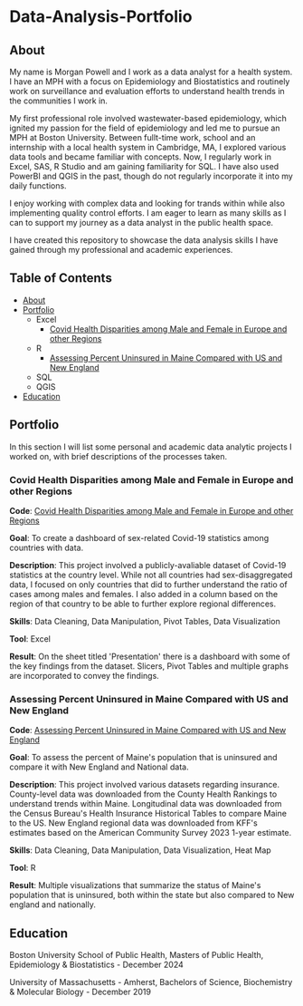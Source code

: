 # Data-Analysis-Portfolio

## About

My name is Morgan Powell and I work as a data analyst for a health system. I have an MPH with a focus on Epidemiology and Biostatistics and routinely work on surveillance and evaluation efforts to understand health trends in the communities I work in. 

My first professional role involved wastewater-based epidemiology, which ignited my passion for the field of epidemiology and led me to pursue an MPH at Boston University. Between fullt-time work, school and an internship with a local health system in Cambridge, MA, I explored various data tools and became familiar with concepts. Now, I regularly work in Excel, SAS, R Studio and am gaining familiarity for SQL. I have also used PowerBI and QGIS in the past, though do not regularly incorporate it into my daily functions. 

I enjoy working with complex data and looking for trands within while also implementing quality control efforts. I am eager to learn as many skills as I can to support my journey as a data analyst in the public health space. 

I have created this repository to showcase the data analysis skills I have gained through my professional and academic experiences.

## Table of Contents
- [About](https://github.com/mmpowell98/Data-Analysis-Portfolio/blob/main/README.md#about)
- [Portfolio](https://github.com/mmpowell98/Data-Analysis-Portfolio/blob/main/README.md#portfolio)
  - Excel
    - [Covid Health Disparities among Male and Female in Europe and other Regions](https://github.com/mmpowell98/Data-Analysis-Portfolio/blob/main/README.md#covid-health-disparities-among-male-and-female-in-europe-and-other-regions)
  - R
    - [Assessing Percent Uninsured in Maine Compared with US and New England](https://github.com/mmpowell98/Data-Analysis-Portfolio/edit/main/README.md#assessing-percent-uninsured-in-maine-compared-with-us-and-new-england)
  - SQL
  - QGIS
 - [Education](https://github.com/mmpowell98/Data-Analysis-Portfolio/edit/main/README.md#education)


## Portfolio

In this section I will list some personal and academic data analytic projects I worked on, with brief descriptions of the processes taken. 

### Covid Health Disparities among Male and Female in Europe and other Regions
  **Code**: [Covid Health Disparities among Male and Female in Europe and other Regions](https://github.com/mmpowell98/Portfolio-Projects/blob/main/GH854%20Final%20Project.xlsx)

  **Goal**: To create a dashboard of sex-related Covid-19 statistics among countries with data.

  **Description**: This project involved a publicly-avaliable dataset of Covid-19 statistics at the country level. While not all countries had sex-disaggregated data, I focused on only countries that did to further understand the ratio of cases among males and females. I also added in a column based on the region of that country to be able to further explore regional differences.

  **Skills**: Data Cleaning, Data Manipulation, Pivot Tables, Data Visualization

  **Tool**: Excel

  **Result**: On the sheet titled 'Presentation' there is a dashboard with some of the key findings from the dataset. Slicers, Pivot Tables and multiple graphs are incorporated to convey the findings. 

### Assessing Percent Uninsured in Maine Compared with US and New England
 **Code**: [Assessing Percent Uninsured in Maine Compared with US and New England](https://github.com/mmpowell98/Portfolio-Projects/blob/main/County_Health_Rankings_ME.R)

  **Goal**: To assess the percent of Maine's population that is uninsured and compare it with New England and National data. 

  **Description**: This project involved various datasets regarding insurance. County-level data was downloaded from the County Health Rankings to understand trends within Maine. Longitudinal data was downloaded from the Census Bureau's Health Insurance Historical Tables to compare Maine to the US. New England regional data was downloaded from KFF's estimates based on the American Community Survey 2023 1-year estimate. 

  **Skills**: Data Cleaning, Data Manipulation, Data Visualization, Heat Map

  **Tool**: R

  **Result**: Multiple visualizations that summarize the status of Maine's population that is uninsured, both within the state but also compared to New england and nationally. 
  

## Education

Boston University School of Public Health, Masters of Public Health, Epidemiology & Biostatistics - December 2024

University of Massachusetts - Amherst, Bachelors of Science, Biochemistry & Molecular Biology - December 2019





